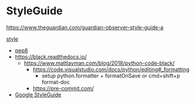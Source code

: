 StyleGuide
==========

https://www.theguardian.com/guardian-observer-style-guide-a


[style](./python.md)
* [pep8](https://www.python.org/dev/peps/pep-0008/)
 * https://black.readthedocs.io/
    * https://www.mattlayman.com/blog/2018/python-code-black/
        * https://code.visualstudio.com/docs/python/editing#_formatting
            * setup python.formatter + formatOnSave or cmd+shift+p format-doc
        * https://pre-commit.com/
 * [Google StyleGuide](https://google.github.io/styleguide/pyguide.html)